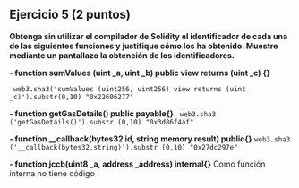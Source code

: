 ## Ejercicio 5 (2 puntos)

**Obtenga sin utilizar el compilador de Solidity el identificador de cada una de las siguientes funciones y justifique cómo los ha obtenido. Muestre mediante un pantallazo la obtención de los identificadores.**

**- function sumValues (uint _a, uint _b) public view returns (uint _c) {}**

` web3.sha3('sumValues (uint256, uint256) view returns (uint _c)').substr(0,10)
"0x22606277"` 
 
**- function getGasDetails() public payable{}**
` web3.sha3 ('getGasDetails()').substr (0,10)
"0x3d86f4af"` 

**- function __callback(bytes32 id, string memory result) public{}**
`web3.sha3 ('__callback(bytes32,string)').substr (0,10)
"0x27dc297e"` 

**- function jccb(uint8 _a, address _address) internal{}**
Como función interna no tiene código
